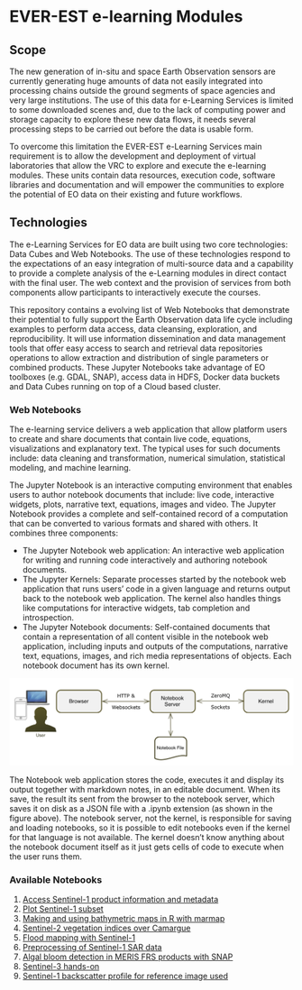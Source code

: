 # EVER-EST e-learning Modules

## Scope
The new generation of in-situ and space Earth Observation sensors are currently generating huge amounts of data not easily integrated into processing chains outside the ground segments of space agencies and very large institutions. The use of this data for e-Learning Services is limited to some downloaded scenes and, due to the lack of computing power and storage capacity to explore these new data flows, it needs several processing steps to be carried out before the data is usable form. 

To overcome this limitation the EVER-EST e-Learning Services main requirement is to allow the development and deployment of virtual laboratories that allow the VRC to explore and execute the e-learning modules. These units contain data resources, execution code, software libraries and documentation and will empower the communities to explore the potential of EO data on their existing and future workflows. 

## Technologies
The e-Learning Services for EO data are built using two core technologies: Data Cubes and Web Notebooks. The use of these technologies respond to the expectations of an easy integration of multi-source data and a capability to provide a complete analysis of the e-Learning modules in direct contact with the final user. The web context and the provision of services from both components allow participants to interactively execute the courses.

This repository contains a evolving list of Web Notebooks that demonstrate their potential to fully support the Earth Observation data life cycle including examples to perform data access, data cleansing, exploration, and reproducibility. It will use information dissemination and data management tools that offer easy access to search and retrieval data repositories operations to allow extraction and distribution of single parameters or combined products. These Jupyter Notebooks take advantage of EO toolboxes (e.g. GDAL, SNAP), access data in HDFS, Docker data buckets and Data Cubes running on top of a Cloud based cluster.

### Web Notebooks 
The e-learning service delivers a web application that allow platform users to create and share documents that contain live code, equations, visualizations and explanatory text. The typical uses for such documents include: data cleaning and transformation, numerical simulation, statistical modeling, and machine learning.

The Jupyter Notebook is an interactive computing environment that enables users to author notebook documents that include: live code, interactive widgets, plots, narrative text, equations, images and video. The Jupyter Notebook provides a complete and self-contained record of a computation that can be converted to various formats and shared with others. It combines three components: 
* The Jupyter Notebook web application: An interactive web application for writing and running code interactively and authoring notebook documents.
* The Jupyter Kernels: Separate processes started by the notebook web application that runs users’ code in a given language and returns output back to the notebook web application. The kernel also handles things like computations for interactive widgets, tab completion and introspection.
* The Jupyter Notebook documents: Self-contained documents that contain a representation of all content visible in the notebook web application, including inputs and outputs of the computations, narrative text, equations, images, and rich media representations of objects. Each notebook document has its own kernel.

![Notebooks diagram](/images/notebooks.png)

The Notebook web application stores the code, executes it and display its output together with markdown notes, in an editable document. When its save, the result its sent from the browser to the notebook server, which saves it on disk as a JSON file with a .ipynb extension (as shown in the figure above). The notebook server, not the kernel, is responsible for saving and loading notebooks, so it is possible to edit notebooks even if the kernel for that language is not available. The kernel doesn’t know anything about the notebook document itself as it just gets cells of code to execute when the user runs them.


### Available Notebooks

1. [Access Sentinel-1 product information and metadata](./src/main/resources/e-learning/01%20Access%20Sentinel-1%20product%20information%20and%20metadata.ipynb)
2. [Plot Sentinel-1 subset](./blob/master/src/main/resources/e-learning/02%20Plot%20Sentinel-1%20subset.ipynb)
3. [Making and using bathymetric maps in R with marmap](./blob/master/src/main/resources/e-learning/03%20Making%20and%20using%20bathymetric%20maps%20in%20R%20with%20marmap.ipynb)
4. [Sentinel-2 vegetation indices over Camargue](./blob/master/src/main/resources/e-learning/04%20Sentinel-2%20vegetation%20indices%20over%20Camargue.ipynb)
5. [Flood mapping with Sentinel-1](./blob/master/src/main/resources/e-learning/05%20Flood%20mapping%20with%20Sentinel-1.ipynb)
6. [Preprocessing of Sentinel-1 SAR data](./blob/master/src/main/resources/e-learning/06%20Preprocessing%20of%20Sentinel-1%20SAR%20data.ipynb)
7. [Algal bloom detection in MERIS FRS products with SNAP](./blob/master/src/main/resources/e-learning/07%20Algal%20bloom%20detection%20in%20MERIS%20FRS%20products%20with%20SNAP.ipynb)
8. [Sentinel-3 hands-on](./blob/master/src/main/resources/e-learning/08%20Sentinel-3%20hands-on.ipynb)
9. [Sentinel-1 backscatter profile for reference image used](./blob/master/src/main/resources/e-learning/09%20Sentinel-1%20backscatter%20profile%20for%20reference%20image%20used%20in%20flood%20analysis.ipynb)

